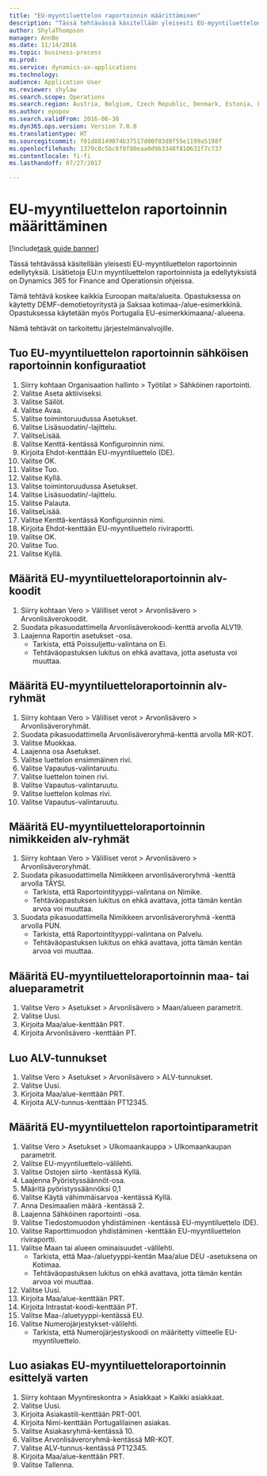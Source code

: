 ```yaml
--- 
title: "EU-myyntiluettelon raportoinnin määrittäminen"
description: "Tässä tehtävässä käsitellään yleisesti EU-myyntiluettelon raportoinnin edellytyksiä."
author: ShylaThompson
manager: AnnBe
ms.date: 11/14/2016
ms.topic: business-process
ms.prod: 
ms.service: dynamics-ax-applications
ms.technology: 
audience: Application User
ms.reviewer: shylaw
ms.search.scope: Operations
ms.search.region: Austria, Belgium, Czech Republic, Denmark, Estonia, Finland, France, Germany, Hungary, Ireland, Italy, Latvia, Lithuania, Netherlands, Poland, Spain, Sweden, United Kingdom
ms.author: epopov
ms.search.validFrom: 2016-06-30
ms.dyn365.ops.version: Version 7.0.0
ms.translationtype: HT
ms.sourcegitcommit: f01d88149074b37517d00f03d8f55e1199a5198f
ms.openlocfilehash: 1379c8c5bc6f0f80eaa0d9b3348f810631f7c737
ms.contentlocale: fi-fi
ms.lasthandoff: 07/27/2017

---
```

# <a name="set-up-eu-sales-list-reporting"></a>EU-myyntiluettelon raportoinnin määrittäminen

[!include[task guide banner](../../includes/task-guide-banner.md)]

Tässä tehtävässä käsitellään yleisesti EU-myyntiluettelon raportoinnin edellytyksiä. Lisätietoja EU:n myyntiluettelon raportoinnista ja edellytyksistä on Dynamics 365 for Finance and Operationsin ohjeissa.

Tämä tehtävä koskee kaikkia Euroopan maita/alueita. Opastuksessa on käytetty DEMF-demotietoyritystä ja Saksaa kotimaa-/alue-esimerkkinä. Opastuksessa käytetään myös Portugalia EU-esimerkkimaana/-alueena.

Nämä tehtävät on tarkoitettu järjestelmänvalvojille.


## <a name="import-electronic-reporting-configurations-for-eu-sales-list-reporting"></a>Tuo EU-myyntiluettelon raportoinnin sähköisen raportoinnin konfiguraatiot
1. Siirry kohtaan Organisaation hallinto > Työtilat > Sähköinen raportointi.
2. Valitse Aseta aktiiviseksi.
3. Valitse Säilöt.
4. Valitse Avaa.
5. Valitse toimintoruudussa Asetukset.
6. Valitse Lisäsuodatin/-lajittelu.
7. ValitseLisää.
8. Valitse Kenttä-kentässä Konfiguroinnin nimi.
9. Kirjoita Ehdot-kenttään EU-myyntiluettelo (DE).
10. Valitse OK.
11. Valitse Tuo.
12. Valitse Kyllä.
13. Valitse toimintoruudussa Asetukset.
14. Valitse Lisäsuodatin/-lajittelu.
15. Valitse Palauta.
16. ValitseLisää.
17. Valitse Kenttä-kentässä Konfiguroinnin nimi.
18. Kirjoita Ehdot-kenttään EU-myyntiluettelo riviraportti.
19. Valitse OK.
20. Valitse Tuo.
21. Valitse Kyllä.

## <a name="set-up-sales-tax-codes-for-eu-sales-list-reporting"></a>Määritä EU-myyntiluetteloraportoinnin alv-koodit
1. Siirry kohtaan Vero > Välilliset verot > Arvonlisävero > Arvonlisäverokoodit.
2. Suodata pikasuodattimella Arvonlisäverokoodi-kenttä arvolla ALV19.
3. Laajenna Raportin asetukset -osa.
    * Tarkista, että Poissuljettu-valintana on Ei.  
    * Tehtäväopastuksen lukitus on ehkä avattava, jotta asetusta voi muuttaa.  

## <a name="set-up-sales-tax-groups-for-eu-sales-list-reporting"></a>Määritä EU-myyntiluetteloraportoinnin alv-ryhmät
1. Siirry kohtaan Vero > Välilliset verot > Arvonlisävero > Arvonlisäveroryhmät.
2. Suodata pikasuodattimella Arvonlisäveroryhmä-kenttä arvolla MR-KOT.
3. Valitse Muokkaa.
4. Laajenna osa Asetukset.
5. Valitse luettelon ensimmäinen rivi.
6. Valitse Vapautus-valintaruutu.
7. Valitse luettelon toinen rivi.
8. Valitse Vapautus-valintaruutu.
9. Valitse luettelon kolmas rivi.
10. Valitse Vapautus-valintaruutu.

## <a name="set-up-item-sales-tax-groups-for-eu-sales-list-reporting"></a>Määritä EU-myyntiluetteloraportoinnin nimikkeiden alv-ryhmät
1. Siirry kohtaan Vero > Välilliset verot > Arvonlisävero > Arvonlisäveroryhmät.
2. Suodata pikasuodattimella Nimikkeen arvonlisäveroryhmä -kenttä arvolla TÄYSI.
    * Tarkista, että Raportointityyppi-valintana on Nimike.  
    * Tehtäväopastuksen lukitus on ehkä avattava, jotta tämän kentän arvoa voi muuttaa.  
3. Suodata pikasuodattimella Nimikkeen arvonlisäveroryhmä -kenttä arvolla PUN.
    * Tarkista, että Raportointityyppi-valintana on Palvelu.  
    * Tehtäväopastuksen lukitus on ehkä avattava, jotta tämän kentän arvoa voi muuttaa.  

## <a name="set-up-countryregion-parameters-for-eu-sales-list-reporting"></a>Määritä EU-myyntiluetteloraportoinnin maa- tai alueparametrit
1. Valitse Vero > Asetukset > Arvonlisävero > Maan/alueen parametrit.
2. Valitse Uusi.
3. Kirjoita Maa/alue-kenttään PRT.
4. Kirjoita Arvonlisävero -kenttään PT.

## <a name="create-tax-exempt-numbers"></a>Luo ALV-tunnukset
1. Valitse Vero > Asetukset > Arvonlisävero > ALV-tunnukset.
2. Valitse Uusi.
3. Kirjoita Maa/alue-kenttään PRT.
4. Kirjoita ALV-tunnus-kenttään PT12345.

## <a name="set-up-eu-sales-list-reporting-parameters"></a>Määritä EU-myyntiluettelon raportointiparametrit
1. Valitse Vero > Asetukset > Ulkomaankauppa > Ulkomaankaupan parametrit.
2. Valitse EU-myyntiluettelo-välilehti.
3. Valitse Ostojen siirto -kentässä Kyllä.
4. Laajenna Pyöristyssäännöt-osa.
5. Määritä pyöristyssäännöksi 0,1
6. Valitse Käytä vähimmäisarvoa -kentässä Kyllä.
7. Anna Desimaalien määrä -kentässä 2.
8. Laajenna Sähköinen raportointi -osa.
9. Valitse Tiedostomuodon yhdistäminen -kentässä EU-myyntiluettelo (DE).
10. Valitse Raporttimuodon yhdistäminen -kenttään EU-myyntiluettelon riviraportti.
11. Valitse Maan tai alueen ominaisuudet -välilehti.
    * Tarkista, että Maa-/aluetyyppi-kentän Maa/alue DEU -asetuksena on Kotimaa.  
    * Tehtäväopastuksen lukitus on ehkä avattava, jotta tämän kentän arvoa voi muuttaa.  
12. Valitse Uusi.
13. Kirjoita Maa/alue-kenttään PRT.
14. Kirjoita Intrastat-koodi-kenttään PT.
15. Valitse Maa-/aluetyyppi-kentässä EU.
16. Valitse Numerojärjestykset-välilehti.
    * Tarkista, että Numerojärjestyskoodi on määritetty viitteelle EU-myyntiluettelo.  

## <a name="create-a-customer-for-eu-sales-list-reporting-demo-purposes"></a>Luo asiakas EU-myyntiluetteloraportoinnin esittelyä varten
1. Siirry kohtaan Myyntireskontra > Asiakkaat > Kaikki asiakkaat.
2. Valitse Uusi.
3. Kirjoita Asiakastili-kenttään PRT-001.
4. Kirjoita Nimi-kenttään Portugalilainen asiakas.
5. Valitse Asiakasryhmä-kentässä 10.
6. Valitse Arvonlisäveroryhmä-kentässä MR-KOT.
7. Valitse ALV-tunnus-kentässä PT12345.
8. Kirjoita Maa/alue-kenttään PRT.
9. Valitse Tallenna.


